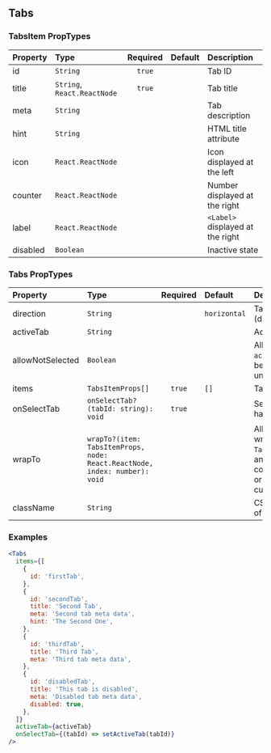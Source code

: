 ## Tabs

### TabsItem PropTypes

| Property | Type                        | Required | Default | Description                      |
| :------- | :-------------------------- | :------: | :------ | :------------------------------- |
| id       | `String`                    |  `true`  |         | Tab ID                           |
| title    | `String`, `React.ReactNode` |  `true`  |         | Tab title                        |
| meta     | `String`                    |          |         | Tab description                  |
| hint     | `String`                    |          |         | HTML title attribute             |
| icon     | `React.ReactNode`           |          |         | Icon displayed at the left       |
| counter  | `React.ReactNode`           |          |         | Number displayed at the right    |
| label    | `React.ReactNode`           |          |         | `<Label>` displayed at the right |
| disabled | `Boolean`                   |          |         | Inactive state                   |

### Tabs PropTypes

| Property         | Type                                                                       | Required | Default      | Description                                                          |
| :--------------- | :------------------------------------------------------------------------- | :------: | :----------- | :------------------------------------------------------------------- |
| direction        | `String`                                                                   |          | `horizontal` | Tab direction (deprecated)                                           |
| activeTab        | `String`                                                                   |          |              | Active tab ID                                                        |
| allowNotSelected | `Boolean`                                                                  |          |              | Allows `activeTab` to be undefined                                   |
| items            | `TabsItemProps[]`                                                          |  `true`  | `[]`         | Tabs array                                                           |
| onSelectTab      | `onSelectTab?(tabId: string): void`                                        |  `true`  |              | Select tab handler                                                   |
| wrapTo           | `wrapTo?(item: TabsItemProps, node: React.ReactNode, index: number): void` |          |              | Allows to wrap `TabItem` into another component or render custom tab |
| className        | `String`                                                                   |          |              | CSS-class of element                                                 |

### Examples

```jsx harmony
<Tabs
  items={[
    {
      id: 'firstTab',
    },
    {
      id: 'secondTab',
      title: 'Second Tab',
      meta: 'Second tab meta data',
      hint: 'The Second One',
    },
    {
      id: 'thirdTab',
      title: 'Third Tab',
      meta: 'Third tab meta data',
    },
    {
      id: 'disabledTab',
      title: 'This tab is disabled',
      meta: 'Disabled tab meta data',
      disabled: true,
    },
  ]}
  activeTab={activeTab}
  onSelectTab={(tabId) => setActiveTab(tabId)}
/>
```
